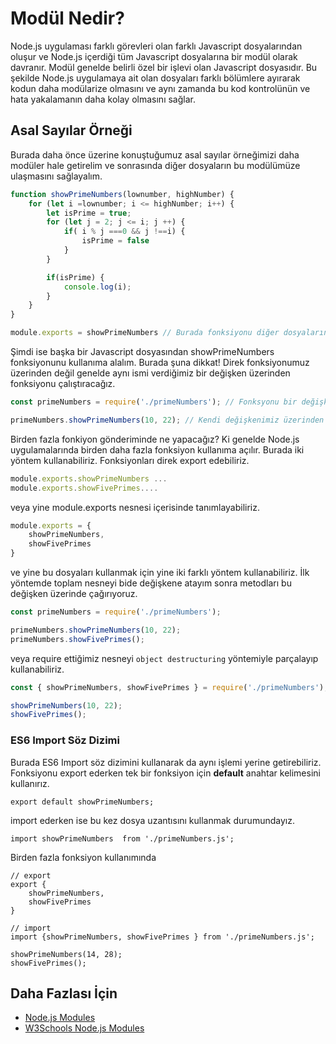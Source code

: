 Modül Nedir?
======

Node.js uygulaması farklı görevleri olan farklı Javascript dosyalarından oluşur ve Node.js içerdiği tüm Javascript dosyalarına bir modül olarak davranır.
Modül genelde belirli özel bir işlevi olan Javascript dosyasıdır. Bu şekilde Node.js uygulamaya ait olan dosyaları farklı bölümlere ayırarak kodun daha
modülarize olmasını ve aynı zamanda bu kod kontrolünün ve hata yakalamanın daha kolay olmasını sağlar.

## Asal Sayılar Örneği

Burada daha önce üzerine konuştuğumuz asal sayılar örneğimizi daha modüler hale getirelim ve sonrasında diğer dosyaların bu 
modülümüze ulaşmasını sağlayalım.

```javascript
function showPrimeNumbers(lownumber, highNumber) {
    for (let i =lownumber; i <= highNumber; i++) {
        let isPrime = true;
        for (let j = 2; j <= i; j ++) {
            if( i % j ===0 && j !==i) {
                isPrime = false
            }
        }

        if(isPrime) {
            console.log(i);
        }
    }
}

module.exports = showPrimeNumbers // Burada fonksiyonu diğer dosyaların kullanımına açıyoruz.
```

Şimdi ise başka bir Javascript dosyasından showPrimeNumbers fonksiyonunu kullanıma alalım. Burada şuna dikkat! Direk fonksiyonumuz üzerinden
değil genelde aynı ismi verdiğimiz bir değişken üzerinden fonksiyonu çalıştıracağız.

```javascript
const primeNumbers = require('./primeNumbers'); // Fonksyonu bir değişkene atıyoruz.

primeNumbers.showPrimeNumbers(10, 22); // Kendi değişkenimiz üzerinden çalıştırıyoruz. 
```

Birden fazla fonkiyon gönderiminde ne yapacağız? Ki genelde Node.js uygulamalarında birden daha fazla fonksiyon kullanıma açılır. Burada iki yöntem
kullanabiliriz. Fonksiyonları direk export edebiliriz.

```javascript
module.exports.showPrimeNumbers ...
module.exports.showFivePrimes....
```
veya yine module.exports nesnesi içerisinde tanımlayabiliriz.

```javascript
module.exports = {
    showPrimeNumbers,
    showFivePrimes
}
```

ve yine bu dosyaları kullanmak için yine iki farklı yöntem kullanabiliriz. İlk yöntemde toplam nesneyi bide değişkene atayım sonra metodları bu değişken 
üzerinde çağırıyoruz.
```javascript
const primeNumbers = require('./primeNumbers');

primeNumbers.showPrimeNumbers(10, 22);
primeNumbers.showFivePrimes();
```

veya require ettiğimiz nesneyi `object destructuring` yöntemiyle parçalayıp kullanabiliriz.
```javascript
const { showPrimeNumbers, showFivePrimes } = require('./primeNumbers');

showPrimeNumbers(10, 22);
showFivePrimes();
```

### ES6 Import Söz Dizimi

Burada ES6 Import söz dizimini kullanarak da aynı işlemi yerine getirebiliriz. Fonksiyonu export ederken tek bir fonksiyon için **default**
anahtar kelimesini kullanırız.

```
export default showPrimeNumbers;
``` 

import ederken ise bu kez dosya uzantısını kullanmak durumundayız.
```
import showPrimeNumbers  from './primeNumbers.js';
``` 

Birden fazla fonksiyon kullanımında 
```
// export
export {
    showPrimeNumbers,
    showFivePrimes
}

// import
import {showPrimeNumbers, showFivePrimes } from './primeNumbers.js';

showPrimeNumbers(14, 28);
showFivePrimes();
```

## Daha Fazlası İçin
- [Node.js Modules](https://nodejs.org/api/modules.html)
- [W3Schools Node.js Modules](https://www.w3schools.com/nodejs/nodejs_modules.asp)
